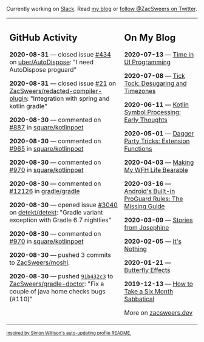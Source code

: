 Currently working on [Slack](https://slack.com/). Read [my blog](https://zacsweers.dev/) or [follow @ZacSweers on Twitter](https://twitter.com/ZacSweers).

<table><tr><td valign="top" width="60%">

## GitHub Activity
<!-- githubActivity starts -->
**2020-08-31** — closed issue [#434](https://api.github.com/repos/uber/AutoDispose/issues/434) on [uber/AutoDispose](https://api.github.com/repos/uber/AutoDispose): "I need AutoDispose proguard"

**2020-08-31** — closed issue [#21](https://api.github.com/repos/ZacSweers/redacted-compiler-plugin/issues/21) on [ZacSweers/redacted-compiler-plugin](https://api.github.com/repos/ZacSweers/redacted-compiler-plugin): "Integration with spring and kotlin gradle"

**2020-08-30** — commented on [#887](https://github.com/square/kotlinpoet/issues/887#issuecomment-683465618) in [square/kotlinpoet](https://api.github.com/repos/square/kotlinpoet)

**2020-08-30** — commented on [#965](https://github.com/square/kotlinpoet/issues/965#issuecomment-683465541) in [square/kotlinpoet](https://api.github.com/repos/square/kotlinpoet)

**2020-08-30** — commented on [#970](https://github.com/square/kotlinpoet/pull/970#issuecomment-683465221) in [square/kotlinpoet](https://api.github.com/repos/square/kotlinpoet)

**2020-08-30** — commented on [#12126](https://github.com/gradle/gradle/issues/12126#issuecomment-683464072) in [gradle/gradle](https://api.github.com/repos/gradle/gradle)

**2020-08-30** — opened issue [#3040](https://api.github.com/repos/detekt/detekt/issues/3040) on [detekt/detekt](https://api.github.com/repos/detekt/detekt): "Gradle variant exception with Gradle 6.7 nightlies"

**2020-08-30** — commented on [#970](https://github.com/square/kotlinpoet/pull/970#issuecomment-683461277) in [square/kotlinpoet](https://api.github.com/repos/square/kotlinpoet)

**2020-08-30** — pushed 3 commits to [ZacSweers/moshi](https://api.github.com/repos/ZacSweers/moshi).

**2020-08-30** — pushed [`91b432c3`](https://github.com/ZacSweers/gradle-doctor/commit/91b432c3d72d5ce29e86acc0091827c44f64029f) to [ZacSweers/gradle-doctor](https://api.github.com/repos/ZacSweers/gradle-doctor): "Fix a couple of java home checks bugs (#110)"
<!-- githubActivity ends -->
</td><td valign="top" width="40%">

## On My Blog
<!-- blog starts -->
**2020-07-13** — [Time in UI Programming](https://www.zacsweers.dev/time-in-ui/)

**2020-07-08** — [Tick Tock: Desugaring and Timezones](https://www.zacsweers.dev/ticktock-desugaring-timezones/)

**2020-06-11** — [Kotlin Symbol Processing: Early Thoughts](https://www.zacsweers.dev/kotlin-symbol-processor-early-thoughts/)

**2020-05-01** — [Dagger Party Tricks: Extension Functions](https://www.zacsweers.dev/dagger-party-tricks-extension-functions/)

**2020-04-03** — [Making My WFH Life Bearable](https://www.zacsweers.dev/making-wfh-life-bearable/)

**2020-03-16** — [Android's Built-in ProGuard Rules: The Missing Guide](https://www.zacsweers.dev/android-proguard-rules/)

**2020-03-09** — [Stories from Josephine](https://www.zacsweers.dev/stories-from-josephine/)

**2020-02-05** — [It's Nothing](https://www.zacsweers.dev/its-nothing/)

**2020-01-21** — [Butterfly Effects](https://www.zacsweers.dev/butterfly-effects/)

**2019-12-13** — [How to Take a Six Month Sabbatical](https://www.zacsweers.dev/how-to-take-a-six-month-sabbatical/)
<!-- blog ends -->
More on [zacsweers.dev](https://zacsweers.dev/)
</td></tr></table>

<sub><a href="https://simonwillison.net/2020/Jul/10/self-updating-profile-readme/">Inspired by Simon Willison's auto-updating profile README.</a></sub>